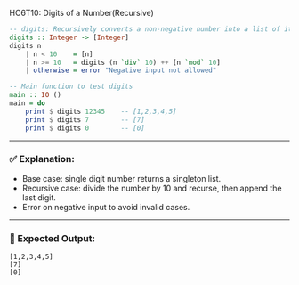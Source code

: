 HC6T10: Digits of a Number(Recursive)
```haskell
-- digits: Recursively converts a non-negative number into a list of its digits
digits :: Integer -> [Integer]
digits n
    | n < 10    = [n]
    | n >= 10   = digits (n `div` 10) ++ [n `mod` 10]
    | otherwise = error "Negative input not allowed"

-- Main function to test digits
main :: IO ()
main = do
    print $ digits 12345    -- [1,2,3,4,5]
    print $ digits 7        -- [7]
    print $ digits 0        -- [0]
```

---

### ✅ Explanation:

* Base case: single digit number returns a singleton list.
* Recursive case: divide the number by 10 and recurse, then append the last digit.
* Error on negative input to avoid invalid cases.

---

### 🧪 Expected Output:

```
[1,2,3,4,5]
[7]
[0]
```

```
```

